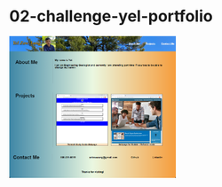 # 02-challenge-yel-portfolio




<img src="/assets/images/screenshot-of-portfolio.png" width="300" alt="Screenshot of webpage">
